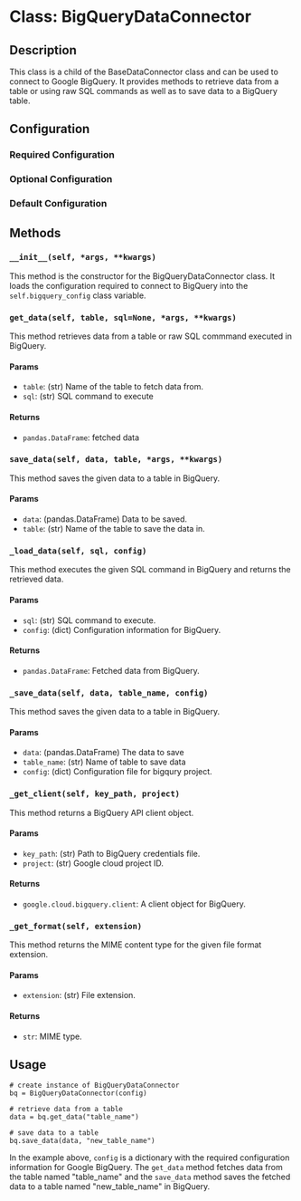 # **Class: BigQueryDataConnector**
## **Description**

This class is a child of the BaseDataConnector class and can be used to connect to Google BigQuery. It provides methods to retrieve data from a table or using raw SQL commands as well as to save data to a BigQuery table.

## Configuration 

### Required Configuration

### Optional Configuration 

### Default Configuration 

## Methods

### `__init__(self, *args, **kwargs)`

This method is the constructor for the BigQueryDataConnector class. It loads the configuration required to connect to BigQuery into the `self.bigquery_config` class variable. 

### `get_data(self, table, sql=None, *args, **kwargs)`

This method retrieves data from a table or raw SQL commmand executed in BigQuery. 

#### **Params**

- `table`: (str) Name of the table to fetch data from.
- `sql`: (str) SQL command to execute

#### **Returns**

- `pandas.DataFrame`: fetched data

### `save_data(self, data, table, *args, **kwargs)`

This method saves the given data to a table in BigQuery.

#### **Params**

- `data`: (pandas.DataFrame) Data to be saved.
- `table`: (str) Name of the table to save the data in.

### `_load_data(self, sql, config)`

This method executes the given SQL command in BigQuery and returns the retrieved data. 

#### **Params**

- `sql`: (str) SQL command to execute.
- `config`: (dict) Configuration information for BigQuery.

#### **Returns**

- `pandas.DataFrame`: Fetched data from BigQuery.

### `_save_data(self, data, table_name, config)`

This method saves the given data to a table in BigQuery. 

#### **Params**

- `data`: (pandas.DataFrame) The data to save
- `table_name`: (str) Name of table to save data
- `config`: (dict) Configuration file for bigqury project.

### `_get_client(self, key_path, project)`

This method returns a BigQuery API client object.

#### **Params**

- `key_path`: (str) Path to BigQuery credentials file.
- `project`: (str) Google cloud project ID.

#### **Returns**

- `google.cloud.bigquery.client`: A client object for BigQuery.

### `_get_format(self, extension)`

This method returns the MIME content type for the given file format extension.

#### **Params**

- `extension`: (str) File extension.

#### **Returns**

- `str`: MIME type.

## **Usage**

```
# create instance of BigQueryDataConnector
bq = BigQueryDataConnector(config)

# retrieve data from a table
data = bq.get_data("table_name")

# save data to a table
bq.save_data(data, "new_table_name")
```

In the example above, `config` is a dictionary with the required configuration information for Google BigQuery. The `get_data` method fetches data from the table named "table_name" and the `save_data` method saves the fetched data to a table named "new_table_name" in BigQuery.